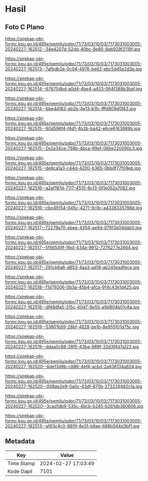# Hasil

## Foto C Plano

https://sirekap-obj-formc.kpu.go.id/495e/pemilu/pdpr/71/73/03/10/03/7173031003005-20240227-162512--34e4207d-52dd-40bc-8e80-8eb929f2119f.jpg

https://sirekap-obj-formc.kpu.go.id/495e/pemilu/pdpr/71/73/03/10/03/7173031003005-20240227-162513--7afbdb2e-0c04-4976-be62-ebc5d45e2d3a.jpg

https://sirekap-obj-formc.kpu.go.id/495e/pemilu/pdpr/71/73/03/10/03/7173031003005-20240227-162514--676754bd-a0d4-4be4-a453-064f388b3baf.jpg

https://sirekap-obj-formc.kpu.go.id/495e/pemilu/pdpr/71/73/03/10/03/7173031003005-20240227-162514--bbe4d183-eb2b-4e13-b1fc-fffd909d0f43.jpg

https://sirekap-obj-formc.kpu.go.id/495e/pemilu/pdpr/71/73/03/10/03/7173031003005-20240227-162515--90d596f4-f4d1-4b2b-ba42-e6ce6163689b.jpg

https://sirekap-obj-formc.kpu.go.id/495e/pemilu/pdpr/71/73/03/10/03/7173031003005-20240227-162515--2e2a34ce-759b-4bca-99e1-06be220090c3.jpg

https://sirekap-obj-formc.kpu.go.id/495e/pemilu/pdpr/71/73/03/10/03/7173031003005-20240227-162515--de9ca1a3-c44d-4200-b365-0bbdf77f09eb.jpg

https://sirekap-obj-formc.kpu.go.id/495e/pemilu/pdpr/71/73/03/10/03/7173031003005-20240227-162516--a2af197d-7117-4510-8cf3-0f1e052a7082.jpg

https://sirekap-obj-formc.kpu.go.id/495e/pemilu/pdpr/71/73/03/10/03/7173031003005-20240227-162516--cbc49154-045c-4271-9c9c-a4338335788d.jpg

https://sirekap-obj-formc.kpu.go.id/495e/pemilu/pdpr/71/73/03/10/03/7173031003005-20240227-162517--72279a70-ebee-4354-ae9d-07913e04dab0.jpg

https://sirekap-obj-formc.kpu.go.id/495e/pemilu/pdpr/71/73/03/10/03/7173031003005-20240227-162517--5f56549f-1fed-434a-9912-7276277e2664.jpg

https://sirekap-obj-formc.kpu.go.id/495e/pemilu/pdpr/71/73/03/10/03/7173031003005-20240227-162517--291cb6a6-d653-4aa3-ad18-ab245eadfece.jpg

https://sirekap-obj-formc.kpu.go.id/495e/pemilu/pdpr/71/73/03/10/03/7173031003005-20240227-162518--f1d79206-0b3a-45b4-afca-914c43e1d425.jpg

https://sirekap-obj-formc.kpu.go.id/495e/pemilu/pdpr/71/73/03/10/03/7173031003005-20240227-162518--df48dfa5-315c-40d7-8e55-a9d804b01c8a.jpg

https://sirekap-obj-formc.kpu.go.id/495e/pemilu/pdpr/71/73/03/10/03/7173031003005-20240227-162519--53601b59-28bf-4628-be1b-8e955f01d75c.jpg

https://sirekap-obj-formc.kpu.go.id/495e/pemilu/pdpr/71/73/03/10/03/7173031003005-20240227-162519--ddaa0c88-26f5-43ba-989f-32d3f4d7a123.jpg

https://sirekap-obj-formc.kpu.go.id/495e/pemilu/pdpr/71/73/03/10/03/7173031003005-20240227-162520--6de13d9b-c886-4ef4-acbd-2a936134a824.jpg

https://sirekap-obj-formc.kpu.go.id/495e/pemilu/pdpr/71/73/03/10/03/7173031003005-20240227-162520--008ae2e9-0a0c-43df-870b-273226482cfa.jpg

https://sirekap-obj-formc.kpu.go.id/495e/pemilu/pdpr/71/73/03/10/03/7173031003005-20240227-162520--3cad1db9-535c-4bcb-b245-b261db360608.jpg

https://sirekap-obj-formc.kpu.go.id/495e/pemilu/pdpr/71/73/03/10/03/7173031003005-20240227-162513--af93c4c0-88f9-4e31-b6ae-668b544d3bf1.jpg


## Metadata

| Key        | Value               |
| ---------- | ------------------- |
| Time Stamp | 2024-02-27 17:03:49 |
| Kode Dapil | 7101                |




